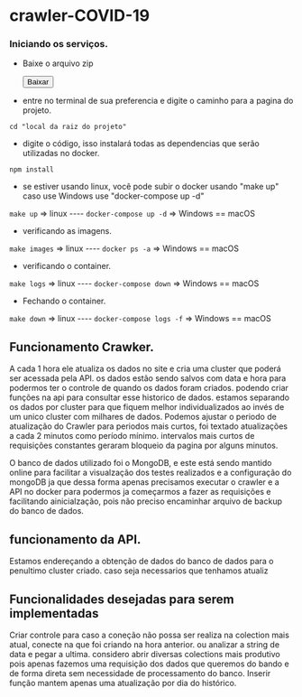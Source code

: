 
# crawler-COVID-19

### Iniciando os serviços.

* Baixe o arquivo zip
  
  <button src="https://github.com/AurelioMarquesVulcao/crawler-COVID-19/archive/master.zip"> Baixar</button>

* entre no terminal de sua preferencia e digite o caminho para a pagina do projeto.

`cd "local da raiz do projeto"`

* digite o código, isso instalará todas as dependencias que serão utilizadas no docker.

`npm install`

* se estiver usando linux, você pode subir o docker usando "make up" caso use Windows use "docker-compose up -d"

`make up` => linux ---- `docker-compose up -d` => Windows == macOS

* verificando as imagens.

`make images` => linux ---- `docker ps -a` => Windows == macOS

* verificando o container.

`make logs` => linux ---- `docker-compose down` => Windows == macOS

* Fechando o container.

`make down` => linux ---- `docker-compose logs -f` => Windows == macOS



## Funcionamento Crawker.

A cada 1 hora ele atualiza os dados no site e cria uma cluster que poderá ser acessada pela API.
os dados estão sendo salvos com data e hora para podermos ter o controle de quando os dados foram criados.
podendo criar funções na api para consultar esse historico de dados.
estamos separando os dados por cluster para que fiquem melhor individualizados ao invés de um unico cluster com milhares de dados.
Podemos ajustar o periodo de atualização do Crawler para periodos mais curtos, foi textado atualizações a cada 2 minutos como período mínimo. intervalos mais curtos de requisições constantes geraram bloqueio da pagina por alguns minutos.
 
O banco de dados utilizado foi o MongoDB, e este está sendo mantido online para facilitar a visualzação dos testes realizados e a configuração do mongoDB ja que dessa forma apenas precisamos executar o crawler e a API no docker para podermos ja começarmos a fazer as requisições e facilitando ainicialzação, pois não preciso encaminhar arquivo de backup do banco de dados.


## funcionamento da API.

Estamos endereçando a obtenção de dados do banco de dados para o penultimo cluster criado. caso seja necessarios que tenhamos atualiz

## Funcionalidades desejadas para serem implementadas

Criar controle para caso a coneção não possa ser realiza na colection mais atual, conecte na que foi criando na hora anterior.
ou analizar a string de data e pegar a ultima.
considero abrir diversas colections mais produtivo pois apenas fazemos uma requisição dos dados que queremos do bando e de forma direta sem necessidade de processamento do banco.
Inserir função mantem apenas uma atualização por dia do histórico.